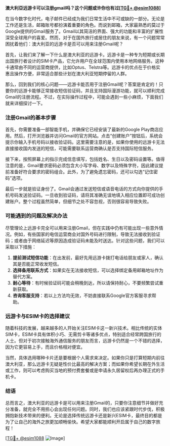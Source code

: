**澳大利亞远游卡可以注册gmail吗？这个问题或许你也有过[[TG💪+ @esim1088](https://t.me/s/esim1088)]**

在当今数字化时代，电子邮件已经成为我们日常生活中不可或缺的一部分。无论是工作还是生活，邮箱账号都扮演着重要的角色。而说到邮箱，大家最熟悉的莫过于Google提供的Gmail服务了。Gmail以其简洁的界面、强大的功能和丰富的扩展性深受全球用户的喜爱。然而，对于在国外旅行或居住的朋友来说，有一个问题常常困扰着他们：澳大利亚的远游卡是否可以用来注册Gmail呢？

首先，让我们来了解一下什么是澳大利亚的远游卡。远游卡是一种专为短期或长期出国旅行者设计的SIM卡产品，它允许用户在全球范围内使用本地网络服务。这种卡通常由不同的运营商提供，比如Optus、Telstra等。远游卡的优点在于价格实惠且操作方便，非常适合那些计划在澳大利亚短期停留的人群。

那么，回到我们的核心问题——远游卡能否用于注册Gmail呢？答案是肯定的！只要你的远游卡能够正常接收短信验证码，并且支持国际漫游功能，就可以顺利完成Gmail的注册流程。不过，在实际操作过程中，可能会遇到一些小麻烦，下面我们就来详细探讨一下。

### 注册Gmail的基本步骤

首先，你需要准备一部智能手机，并确保它已经安装了最新的Google Play商店应用。然后，打开浏览器并访问Gmail的官方网站。点击“创建账户”按钮后，系统会提示你输入手机号码以接收验证码。这里需要注意的是，如果你使用的远游卡无法直接接收国内发送的短信，可能需要联系运营商确认是否支持国际短信服务。

接下来，按照屏幕上的指示完成信息填写，包括姓名、生日以及密码设置等。值得注意的是，Gmail要求密码必须包含大小写字母、数字以及特殊字符，因此建议提前准备好符合要求的密码组合。此外，为了避免遗忘密码，还可以勾选“记住密码”选项。

最后一步就是验证身份了。Gmail会通过发送短信或语音电话的方式向你提供的手机号码发送验证码。一旦收到验证码，请将其准确无误地填入相应位置即可成功创建账户。整个过程虽然简单，但细节之处不容忽视，否则很容易导致失败。

### 可能遇到的问题及解决办法

尽管理论上远游卡完全可以用来注册Gmail，但在实践中仍有可能出现一些意外情况。例如，有些国家的电信运营商会对国外号码进行限制，导致无法接收到验证码；或者由于网络延迟等原因造成验证码未能及时送达。针对这些问题，我们可以采取以下措施：

1. **提前测试短信功能**：在出发前，最好先用远游卡拨打电话给朋友或家人，确认其是否能正常收发短信。
2. **选择备用联系方式**：如果实在无法接收短信，可以选择绑定备用邮箱地址作为替代方案。
3. **耐心等待**：有时候验证码可能会稍晚到达，所以请保持耐心，不要频繁尝试重新获取。
4. **咨询客服支持**：若以上方法均无效，不妨直接联系Google官方客服寻求帮助。

### 远游卡与ESIM卡的选择建议

随着科技的发展，越来越多的人开始关注ESIM卡这一新兴技术。相比传统的实体SIM卡，ESIM卡具有体积小巧、无需剪卡等诸多优点，特别适合经常跨国旅行的人士。但对于初次接触海外通信服务的朋友而言，远游卡仍然是一个不错的选择，因为它更容易上手，而且价格相对便宜。

当然，具体选用哪种卡片还是要根据个人需求来决定。如果你只是打算短期内前往澳大利亚，那么远游卡无疑是性价比最高的解决方案；而如果你希望长期在外生活或工作，则可以考虑购买当地的预付费套餐或是申请永久居留权后再办理正式的手机卡。

### 结语

总而言之，澳大利亚的远游卡是可以用来注册Gmail的，只要你注意细节并做好充分准备，就完全不用担心会出现任何问题。同时，我们也应该紧跟时代步伐，积极拥抱新技术带来的便利。无论是选择传统远游卡还是新兴ESIM卡，最终目的都是为了让自己的海外之旅更加顺畅愉快。希望大家都能顺利开启属于自己的数字旅程！

[[TG💪+ @esim1088](https://t.me/s/esim1088) ![Image](https://i.postimg.cc/4NQfJmqS/Snipaste-2025-05-13-00-14-12.png)]